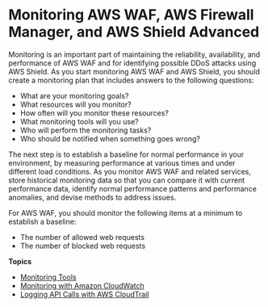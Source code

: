 # Monitoring AWS WAF, AWS Firewall Manager, and AWS Shield Advanced<a name="monitoring_overview"></a>

Monitoring is an important part of maintaining the reliability, availability, and performance of AWS WAF and for identifying possible DDoS attacks using AWS Shield\. As you start monitoring AWS WAF and AWS Shield, you should create a monitoring plan that includes answers to the following questions:
+ What are your monitoring goals?
+ What resources will you monitor?
+ How often will you monitor these resources?
+ What monitoring tools will you use?
+ Who will perform the monitoring tasks?
+ Who should be notified when something goes wrong?

The next step is to establish a baseline for normal performance in your environment, by measuring performance at various times and under different load conditions\. As you monitor AWS WAF and related services, store historical monitoring data so that you can compare it with current performance data, identify normal performance patterns and performance anomalies, and devise methods to address issues\.

For AWS WAF, you should monitor the following items at a minimum to establish a baseline:
+ The number of allowed web requests
+ The number of blocked web requests

**Topics**
+ [Monitoring Tools](monitoring_automated_manual.md)
+ [Monitoring with Amazon CloudWatch](monitoring-cloudwatch.md)
+ [Logging API Calls with AWS CloudTrail](logging-using-cloudtrail.md)